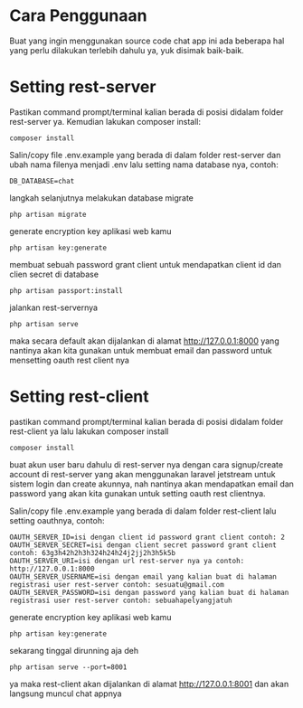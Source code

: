 # Cara Penggunaan
Buat yang ingin menggunakan source code chat app ini ada beberapa hal yang perlu dilakukan terlebih dahulu ya, yuk disimak baik-baik.

# Setting rest-server

Pastikan command prompt/terminal kalian berada di posisi didalam folder rest-server ya. Kemudian lakukan composer install:

    composer install

Salin/copy file .env.example yang berada di dalam folder rest-server dan ubah nama filenya menjadi .env lalu setting nama database nya, contoh:

    DB_DATABASE=chat

langkah selanjutnya melakukan database migrate

    php artisan migrate
generate encryption key aplikasi web kamu

    php artisan key:generate

membuat sebuah password grant client untuk mendapatkan client id dan clien secret di database

    php artisan passport:install

jalankan rest-servernya

    php artisan serve
maka secara default akan dijalankan di alamat http://127.0.0.1:8000 yang nantinya akan kita gunakan untuk membuat email dan password untuk mensetting oauth rest client nya

# Setting rest-client

pastikan command prompt/terminal kalian berada di posisi didalam folder rest-client ya lalu lakukan composer install

    composer install
buat akun user baru dahulu di rest-server nya dengan cara signup/create account di rest-server yang akan menggunakan laravel jetstream untuk sistem login dan create akunnya, nah nantinya akan mendapatkan email dan password yang akan kita gunakan untuk setting oauth rest clientnya.

Salin/copy file .env.example yang berada di dalam folder rest-client lalu setting oauthnya, contoh:

    OAUTH_SERVER_ID=isi dengan client id password grant client contoh: 2
    OAUTH_SERVER_SECRET=isi dengan client secret password grant client contoh: 63g3h42h2h3h324h24h24j2jj2h3h5k5b
    OAUTH_SERVER_URI=isi dengan url rest-server nya ya contoh: http://127.0.0.1:8000
    OAUTH_SERVER_USERNAME=isi dengan email yang kalian buat di halaman registrasi user rest-server contoh: sesuatu@gmail.com
    OAUTH_SERVER_PASSWORD=isi dengan password yang kalian buat di halaman registrasi user rest-server contoh: sebuahapelyangjatuh
generate encryption key aplikasi web kamu

    php artisan key:generate
sekarang tinggal dirunning aja deh

    php artisan serve --port=8001
ya maka rest-client akan dijalankan di alamat http://127.0.0.1:8001 dan akan langsung muncul chat appnya